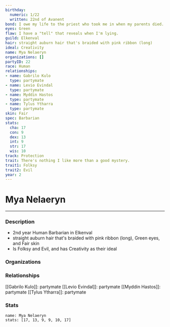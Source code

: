 ```yaml
---
birthday:
  numeric: 1/22
  written: 22nd of Avanent
bond: I owe my life to the priest who took me in when my parents died.
eyes: Green
flaw: I have a "tell" that reveals when I'm lying.
guild: Elkenval
hair: straight auburn hair that's braided with pink ribbon (long)
ideal: Creativity
name: Mya Nelaeryn
organizations: []
partyID: 22
race: Human
relationships:
- name: Gabrilo Kulo
  type: partymate
- name: Levio Evindal
  type: partymate
- name: Myddin Hastos
  type: partymate
- name: Tylus Ytharra
  type: partymate
skin: Fair
spec: Barbarian
stats:
  cha: 17
  con: 9
  dex: 13
  int: 9
  str: 17
  wis: 10
track: Protection
trait: There's nothing I like more than a good mystery.
trait1: Folksy
trait2: Evil
year: 2
---
```

# Mya Nelaeryn
---
### Description
- 2nd year Human Barbarian in Elkenval
- straight auburn hair that's braided with pink ribbon (long), Green eyes, and Fair skin
- Is Folksy and Evil, and has Creativity as their ideal

### Organizations
### Relationships
[[Gabrilo Kulo]]: partymate
[[Levio Evindal]]: partymate
[[Myddin Hastos]]: partymate
[[Tylus Ytharra]]: partymate
### Stats
```statblock
name: Mya Nelaeryn
stats: [17, 13, 9, 9, 10, 17]
```